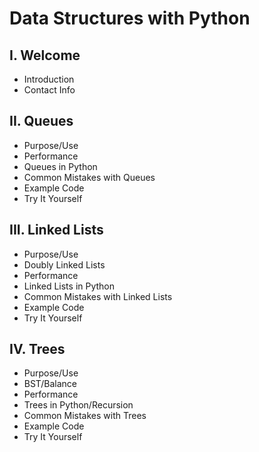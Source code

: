 # Data Structures with Python
## I. Welcome
* Introduction
* Contact Info
## II. Queues
* Purpose/Use
* Performance
* Queues in Python
* Common Mistakes with Queues
* Example Code
* Try It Yourself
## III. Linked Lists
* Purpose/Use
* Doubly Linked Lists
* Performance
* Linked Lists in Python
* Common Mistakes with Linked Lists
* Example Code
* Try It Yourself
## IV. Trees
* Purpose/Use
* BST/Balance
* Performance
* Trees in Python/Recursion
* Common Mistakes with Trees
* Example Code
* Try It Yourself